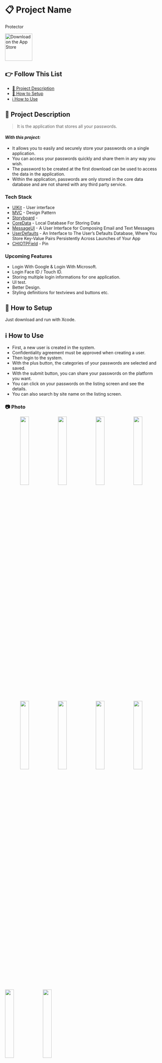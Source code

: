 # 📋 Project Name
Protector

<a href="https://apps.apple.com/tr/app/mars-explorer/id1667968298?l=tr" target="_blank"><img src="https://user-images.githubusercontent.com/49414644/215282404-d930a425-165c-435a-b2ac-a97bddfeb162.png" alt="Download on the App Store" height="90"/></a>

## 👉 Follow This List

- [🎯 Project Description](#-project-description)
- [🔧 How to Setup](#-how-to-setup)
- [ℹ️ How to Use](#-how-to-use)

## 🎯 Project Description 
> It is the application that stores all your passwords.

#### _With this project:_
- It allows you to easily and securely store your passwords on a single application.
- You can access your passwords quickly and share them in any way you wish.
- The password to be created at the first download can be used to access the data in the application.
- Within the application, passwords are only stored in the core data database and are not shared with any third party service.

### Tech Stack
- [UIKit] - User interface
- [MVC] - Design Pattern
- [Storyboard] -
- [CoreData] - Local Database For Storing Data
- [MessageUI] - A User Interface for Composing Email and Text Messages
- [UserDefaults] - An Interface to The User’s Defaults Database, Where You Store Key-Value Pairs Persistently Across Launches of Your App
- [CHIOTPField] - Pin

### Upcoming Features
- Login With Google & Login With Microsoft.
- Login Face ID / Touch ID.
- Storing multiple login informations for one application.
- UI test.
- Better Design.
- Styling definitions for textviews and buttons etc.

## 🔧 How to Setup
Just download and run with Xcode.

## ℹ️ How to Use
- First, a new user is created in the system.
- Confidentiality agreement must be approved when creating a user.
- Then login to the system.
- With the plus button, the categories of your passwords are selected and saved.
- With the submit button, you can share your passwords on the platform you want.
- You can click on your passwords on the listing screen and see the details.
- You can also search by site name on the listing screen.

### 📷 Photo
<p align="center">
<img src="https://user-images.githubusercontent.com/49414644/215909505-1d670c9c-a5c3-420a-bc10-02067cceefca.png" width="24%"/> 
<img src="https://user-images.githubusercontent.com/49414644/216837016-8ef45bca-cead-48bd-ac26-c2a1d3c5896f.png" width="24%"/> 
<img src="https://user-images.githubusercontent.com/49414644/215350641-d63f3ad8-d10a-47d9-a18b-8e5df57a92be.png" width="24%"/> 
<img src="https://user-images.githubusercontent.com/49414644/215350657-b4e1d503-3613-48cb-998b-9b6b79e22d48.png" width="24%"/> 
<img src="https://user-images.githubusercontent.com/49414644/216837066-2066828d-1939-414b-867d-afcdee7ca00b.png" width="24%"/>
<img src="https://user-images.githubusercontent.com/49414644/216837070-8e68cc5d-8a0c-4c3b-a799-a983b4ccb8fd.png" width="24%"/> 
<img src="https://user-images.githubusercontent.com/49414644/215350754-4fe718e5-c970-408d-9edf-f9cd77b1d743.png" width="24%"/> 
<img src="https://user-images.githubusercontent.com/49414644/215350772-6d215d84-2ee9-4f0a-b633-22db41de77d2.png" width="24%"/>
<p align="left">
<img src="https://user-images.githubusercontent.com/49414644/215350867-1d8c1210-5833-49b3-b213-0bef1ff7da0a.png" width="24%"/> 
<img src="https://user-images.githubusercontent.com/49414644/215350942-9b090d38-84ec-45c4-9ae5-63e8bae5bbc7.png" width="24%"/> 
</p>
</p>

### 🎥 Video
> App Store didn't allow to account creation. Because of that, I changed login logic with pin.
- Version1
<video src="https://user-images.githubusercontent.com/49414644/210572707-8c96b9ab-8cee-49a8-8028-4b921b174637.mp4"></video>

## [🔝 Back to Top](#-follow-this-list) 

 [UIKit]: <https://developer.apple.com/documentation/uikit>
 [Storyboard]: <>
 [MVC]: <https://en.wikipedia.org/wiki/Model%E2%80%93view%E2%80%93controller>
 [CoreData]: <https://developer.apple.com/documentation/coredata>
 [MessageUI]: <https://developer.apple.com/documentation/messageui>
 [UserDefaults]: <https://developer.apple.com/documentation/foundation/userdefaults>
 [CHIOTPField]: <https://github.com/ChiliLabs/CHIOTPField>
 

![search](https://user-images.githubusercontent.com/49414644/216837070-8e68cc5d-8a0c-4c3b-a799-a983b4ccb8fd.png)
![pin](https://user-images.githubusercontent.com/49414644/216837074-634053e6-fc63-4548-b5![pinUpdate](https://user-images.githubusercontent.com/49414644/216837076-a201fdcc-2fce-4f67-b8b9-b5b78bb15446.png)
7f-a8c6f5832c98.png)

